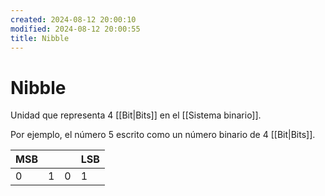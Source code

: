 ```yaml
---
created: 2024-08-12 20:00:10
modified: 2024-08-12 20:00:55
title: Nibble
---
```


# Nibble

Unidad que representa 4 [[Bit|Bits]] en el [[Sistema binario]].

Por ejemplo, el número $5$ escrito como un número binario de 4 [[Bit|Bits]].

| **MSB** |     |     | **LSB** |
| ------- | --- | --- | ------- |
| 0       | 1   | 0   | 1       |
